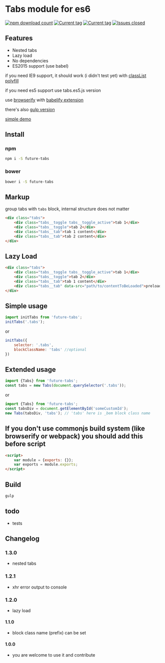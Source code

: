 # Tabs module for es6
[![npm download count](https://img.shields.io/npm/dm/future-tabs.svg?style=flat)](https://www.npmjs.org/package/future-tabs)
[![Current tag](https://img.shields.io/npm/v/future-tabs.svg?style=flat)](https://www.npmjs.org/package/future-tabs)
[![Current tag](https://img.shields.io/bower/v/future-tabs.svg?style=flat)](https://github.com/prog666/tabs)
[![Issues closed](http://issuestats.com/github/prog666/tabs/badge/issue?style=flat)](http://issuestats.com/github/prog666/tabs)

## Features
* Nested tabs
* Lazy load
* No dependencies
* ES2015 support (use babel)

if you need IE9 support, it should work (i didn't test yet) with [classList polyfill](https://github.com/eligrey/classList.js/)

if you need es5 support use tabs.es5.js version

use [browserify](http://browserify.org/) with [babelify extension](https://github.com/babel/babelify)

there's also [gulp version](https://github.com/deepak1556/gulp-browserify)


[simple demo](http://front-end.fmake.ru/future-tabs/examples/)


## Install
### npm
```bash
npm i -S future-tabs
```
### bower
```bash
bower i -S future-tabs
```

## Markup
group tabs with `tabs` block, internal structure does not matter
```html
<div class="tabs">
	<div class="tabs__toggle tabs__toggle_active">tab 1</div>
	<div class="tabs__toggle">tab 2</div>
	<div class="tabs__tab">tab 1 content</div>
	<div class="tabs__tab">tab 2 content</div>
</div>
```

## Lazy Load
```html
<div class="tabs">
	<div class="tabs__toggle tabs__toggle_active">tab 1</div>
	<div class="tabs__toggle">tab 2</div>
	<div class="tabs__tab">tab 1 content</div>
	<div class="tabs__tab" data-src="path/to/contentToBeLoaded">preloader</div>
</div>

```

## Simple usage
```javascript
import initTabs from 'future-tabs';
initTabs('.tabs');
```
or
```javascript
initTabs({
	selector: '.tabs',
	blockClassName: 'tabs' //optional
})
```

## Extended usage
```javascript
import {Tabs} from 'future-tabs';
const tabs = new Tabs(document.querySelector('.tabs'));
```
or
```javascript
import {Tabs} from 'future-tabs';
const tabsDiv = document.getElementById('someCustomId');
new Tabs(tabsDiv, 'tabs'); // 'tabs' here is _bem block class name
```

## If you don't use commonjs build system (like browserify or webpack) you should add this before script
```html
<script>
	var module = {exports: {}};
	var exports = module.exports;
</script>
```

## Build
```bash
gulp
```

## todo
- tests

## Changelog

### 1.3.0
- nested tabs

### 1.2.1
- xhr error output to console

### 1.2.0
- lazy load

#### 1.1.0
- block class name (prefix) can be set

#### 1.0.0
- you are welcome to use it and contribute
